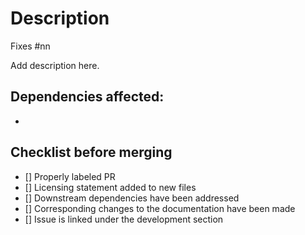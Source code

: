 # Description
Fixes #nn

Add description here. 

## Dependencies affected:
- 

## Checklist before merging
- [] Properly labeled PR 
- [] Licensing statement added to new files 
- [] Downstream dependencies have been addressed
- [] Corresponding changes to the documentation have been made
- [] Issue is linked under the development section
